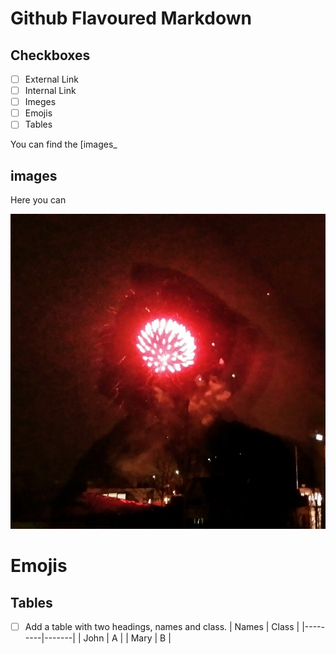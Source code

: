 # Github Flavoured Markdown

## Checkboxes
- [ ] External Link
- [ ] Internal Link
- [ ] Imeges
- [ ] Emojis
- [ ] Tables

You can find the [images_

## images

Here you can

![github-logo](/images/explode.jpg)

# Emojis


## Tables
 - [ ] Add a table with two headings, names and class.
  | Names   | Class |
  |---------|-------|
  | John    | A     |
  | Mary    | B     |
